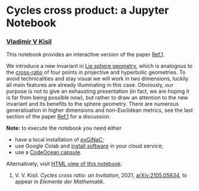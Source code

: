 # Cycles cross product: a Jupyter Notebook
### [Vladimir V Kisil](http://www1.maths.leeds.ac.uk/~kisilv/)

This notebook provides an interactive version of the paper [Ref.1](#refKisil21).

We introduce a new invariant in [Lie sphere
  geometry](#https://en.wikipedia.org/wiki/Lie_sphere_geometry), which is analogous to the [cross-ratio](https://en.wikipedia.org/wiki/Cross-ratio) of four points in projective and hyperbolic geometries. To avoid technicalities and stay visual we will work in two dimensions, luckily all main features are already illuminating in this case. Obviously, our purpose is not to give an exhausting presentation (in fact, we are hoping it is far from being possible now), but rather to draw an attention to the new invariant and its benefits to the sphere geometry. There are numerous generalisation in higher dimensions and non-Euclidean metrics, see the last section of the paper [Ref.1](#refKisil21) for a discussion. 

**Note:** to execute the notebook you need either
+ have a local installation of  [pyGiNaC](http://moebinv.sourceforge.net/pyGiNaC.html);
+ use Google Colab and [install software](https://github.com/vvkisil/MoebInv-notebooks/blob/master/Introduction/Software_installation_GUI_integration.ipynb) in your cloud service;
+ use a [CodeOcean capsule](https://codeocean.com/capsule/7952650/tree/).

Alternatively, visit [HTML view of this notebook](http://www1.maths.leeds.ac.uk/~kisilv/Cycles-cross-ratio-Invitation/cycles-cross-ratio-Invitation.html).

  <a id="refKisil21"></a>
1. V. V. Kisil. *Cycles cross ratio: an Invitation*, 2021, [arXiv:2105.05634](https://arxiv.org/abs/2105.05634), to appear in *Elemente der Mathematik*.
